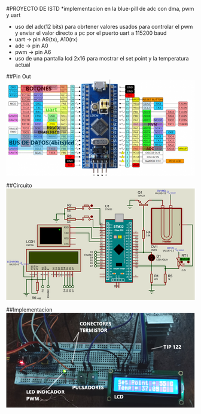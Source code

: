 #PROYECTO DE ISTD
*implementacion en la blue-pill de adc con dma, pwm y uart
   - uso del adc(12 bits) para obrtener valores usados para controlar el pwm y enviar el valor directo a pc por el puerto uart a 115200 baud
   - uart -> pin A9(tx), A10(rx)
   - adc -> pin A0
   - pwm -> pin A6
   - uso de una pantalla lcd 2x16 para mostrar el set point y la temperatura actual 

##Pin Out   
![imagen de pin_out](circuito/pin_out.png)

##Circuito
![imagen del circuito](circuito/circuito.png)

##Implementacion  
![imagen de la implementacion](circuito/implementacion.png)